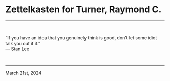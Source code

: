 # Zettelkasten for Turner, Raymond C.

---

<br>

“If you have an idea that you genuinely think is good, don’t let some idiot talk you out if it.”\
    ― Stan Lee
 
</br>

---
March 21st, 2024
